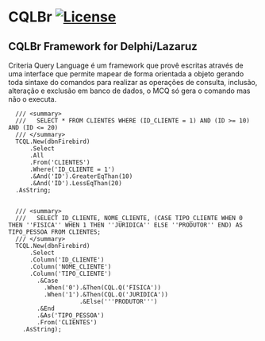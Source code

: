 # CQLBr [![License](https://img.shields.io/cran/l/gnulesser.svg)](https://opensource.org/licenses/LGPL-3.0)

## CQLBr Framework for Delphi/Lazaruz
Criteria Query Language é um framework que provê escritas através de uma interface que permite mapear de forma orientada a objeto gerando toda sintaxe do comandos para realizar as operações de consulta, inclusão, alteração e exclusão em banco de dados, o MCQ só gera o comando mas não o executa.

```Delphi
  /// <summary>
  ///   SELECT * FROM CLIENTES WHERE (ID_CLIENTE = 1) AND (ID >= 10) AND (ID <= 20)
  /// </summary>
  TCQL.New(dbnFirebird)
      .Select
      .All
      .From('CLIENTES')
      .Where('ID_CLIENTE = 1')
      .&And('ID').GreaterEqThan(10)
      .&And('ID').LessEqThan(20)
  .AsString;
	
  
  /// <summary>
  ///   SELECT ID_CLIENTE, NOME_CLIENTE, (CASE TIPO_CLIENTE WHEN 0 THEN ''FISICA'' WHEN 1 THEN ''JURIDICA'' ELSE ''PRODUTOR'' END) AS TIPO_PESSOA FROM CLIENTES;
  /// </summary>
  TCQL.New(dbnFirebird)
      .Select
      .Column('ID_CLIENTE')
      .Column('NOME_CLIENTE')
      .Column('TIPO_CLIENTE')
        .&Case
          .When('0').&Then(CQL.Q('FISICA'))
          .When('1').&Then(CQL.Q('JURIDICA'))
                    .&Else('''PRODUTOR''')
        .&End
        .&As('TIPO_PESSOA')
        .From('CLIENTES')
    .AsString);
```
